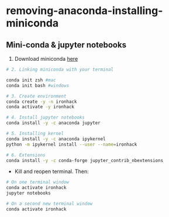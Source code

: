 # removing-anaconda-installing-miniconda

## Mini-conda & jupyter notebooks

1. Download miniconda [here](https://docs.conda.io/en/latest/miniconda.html)

```bash
# 2. Linking miniconda with your terminal

conda init zsh #mac
conda init bash #windows

# 3. Create environment
conda create -y -n ironhack
conda activate -y ironhack

# 4. Install jupyter notebooks
conda install -y -c anaconda jupyter

# 5. Installing kernel
conda install -y -c anaconda ipykernel
python -m ipykernel install --user --name=ironhack

# 6. Extensions
conda install -y -c conda-forge jupyter_contrib_nbextensions
```

- Kill and reopen terminal. Then:

```bash
# On one terminal window
conda activate ironhack
jupyter notebooks
```

```bash
# On a second new terminal window
conda activate ironhack
```
